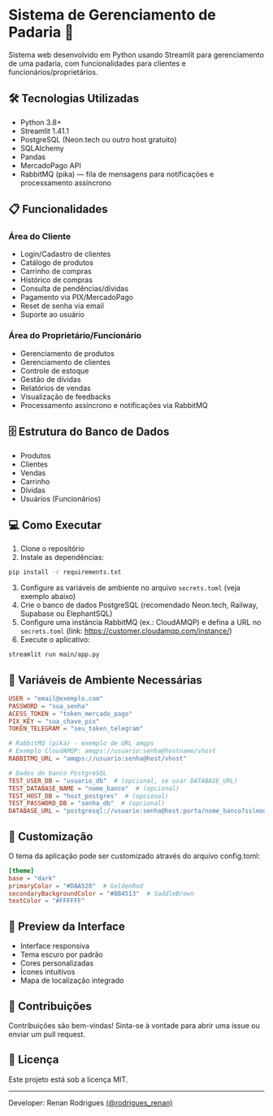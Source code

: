 # Sistema de Gerenciamento de Padaria 🥖

Sistema web desenvolvido em Python usando Streamlit para gerenciamento de uma padaria, com funcionalidades para clientes e funcionários/proprietários.

## 🛠️ Tecnologias Utilizadas

- Python 3.8+
- Streamlit 1.41.1
- PostgreSQL (Neon.tech ou outro host gratuito)
- SQLAlchemy
- Pandas
- MercadoPago API
- RabbitMQ (pika) — fila de mensagens para notificações e processamento assíncrono

## 📋 Funcionalidades

### Área do Cliente

- Login/Cadastro de clientes
- Catálogo de produtos
- Carrinho de compras
- Histórico de compras
- Consulta de pendências/dívidas
- Pagamento via PIX/MercadoPago
- Reset de senha via email
- Suporte ao usuário

### Área do Proprietário/Funcionário

- Gerenciamento de produtos
- Gerenciamento de clientes
- Controle de estoque
- Gestão de dívidas
- Relatórios de vendas
- Visualização de feedbacks
- Processamento assíncrono e notificações via RabbitMQ

## 🗄️ Estrutura do Banco de Dados

- Produtos
- Clientes
- Vendas
- Carrinho
- Dívidas
- Usuários (Funcionários)

## 💻 Como Executar

1. Clone o repositório
2. Instale as dependências:

```bash
pip install -r requirements.txt
```

3. Configure as variáveis de ambiente no arquivo `secrets.toml` (veja exemplo abaixo)
4. Crie o banco de dados PostgreSQL (recomendado Neon.tech, Railway, Supabase ou ElephantSQL)
5. Configure uma instância RabbitMQ (ex.: CloudAMQP) e defina a URL no `secrets.toml` (link: https://customer.cloudamqp.com/instance/)
6. Execute o aplicativo:

```bash
streamlit run main/app.py
```

## 🔐 Variáveis de Ambiente Necessárias

```toml
USER = "email@exemplo.com"
PASSWORD = "sua_senha"
ACESS_TOKEN = "token_mercado_pago"
PIX_KEY = "sua_chave_pix"
TOKEN_TELEGRAM = "seu_token_telegram"

# RabbitMQ (pika) - exemplo de URL amqps
# Exemplo CloudAMQP: amqps://usuario:senha@hostname/vhost
RABBITMQ_URL = "amqps://usuario:senha@host/vhost"

# Dados do banco PostgreSQL
TEST_USER_DB = "usuario_db"  # (opcional, se usar DATABASE_URL)
TEST_DATABASE_NAME = "nome_banco"  # (opcional)
TEST_HOST_DB = "host_postgres"  # (opcional)
TEST_PASSWORD_DB = "senha_db"  # (opcional)
DATABASE_URL = "postgresql://usuario:senha@host:porta/nome_banco?sslmode=require"
```

## 🎨 Customização

O tema da aplicação pode ser customizado através do arquivo config.toml:

```toml
[theme]
base = "dark"
primaryColor = "#DAA520"  # GoldenRod
secondaryBackgroundColor = "#8B4513"  # SaddleBrown
textColor = "#FFFFFF"
```

## 📱 Preview da Interface

- Interface responsiva
- Tema escuro por padrão
- Cores personalizadas
- Ícones intuitivos
- Mapa de localização integrado

## 🤝 Contribuições

Contribuições são bem-vindas! Sinta-se à vontade para abrir uma issue ou enviar um pull request.

## 📄 Licença

Este projeto está sob a licença MIT.

---

Developer: Renan Rodrigues [(@rodrigues_renan)](https://instagram.com/rodrigues_renan)
